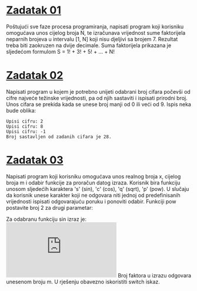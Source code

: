 # [Zadatak 01](./Grupa%20A%20-%20Zadatak%2001.cpp)

Poštujući sve faze procesa programiranja, napisati program koji korisniku omogućava unos cijelog broja N, te izračunava vrijednost sume faktorijela neparnih brojeva u intervalu [1, N] koji nisu djeljivi sa brojem 7. Rezultat treba biti zaokruzen na dvije decimale. Suma faktorijela prikazana je sljedećom formulom S = 1! + 3! + 5! + ... + N!

# [Zadatak 02](./Grupa%20A%20-%20Zadatak%2002.cpp)

Napisati program u kojem je potrebno unijeti odabrani broj cifara počevši od cifre najveće težinske vrijednosti, pa od njih sastaviti i ispisati prirodni broj. Unos cifara se prekida kada se unese broj manji od 0 ili veći od 9. Ispis neka bude oblika:
```
Upisi cifru: 2
Upisi cifru: 8
Upisi cifru: -1
Broj sastavljen od zadanih cifara je 28.
```

# [Zadatak 03](./Grupa%20A%20-%20Zadatak%2003.cpp)

Napisati program koji korisniku omogućava unos realnog broja x, cijelog broja m i odabir funkcije za proračun datog izraza. Korisnik bira funkciju unosom sljedećih karaktera 's' (sin), 'c' (cos), 'q' (sqrt), 'p' (pow). U slučaju da korisnik unese karakter koji ne odgovara niti jednoj od predefinisanih vrijednosti ispisati odgovarajuću poruku i ponoviti odabir. Funkciji pow postavite broj 2 za drugi parametar:

Za odabranu funkciju sin izraz je:
![](https://latex.codecogs.com/gif.latex?f%28x%2C%20m%29%20%3D%201%20&plus;%20%5Cfrac%7B1%7D%7B%5Csin%28x%29%20&plus;%20x%7D%20&plus;%20%5Cfrac%7B2%7D%7B%5Csin%28%5Cfrac%7Bx%7D%7B2%7D%29%20&plus;%20x%7D%20&plus;%20...%20&plus;%20%5Cfrac%7Bm%7D%7B%5Csin%28%5Cfrac%7Bx%7D%7Bm%7D%29%20&plus;%20x%7D)
Broj faktora u izrazu odgovara unesenom broju m. U rješenju obavezno iskoristiti switch iskaz.